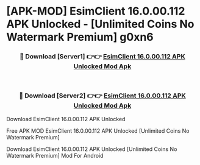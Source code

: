 # [APK-MOD] EsimClient 16.0.00.112 APK Unlocked - [Unlimited Coins No Watermark Premium] g0xn6



<div align="center">
<h3>🔴 Download [Server1] 👉👉 <a href="https://momento.my/?title=EsimClient_16.0.00.112_APK_Unlocked">EsimClient 16.0.00.112 APK Unlocked Mod Apk</a></h3><br>

<h3>🔴 Download [Server2] 👉👉 <a href="https://momento.my/?title=EsimClient_16.0.00.112_APK_Unlocked">EsimClient 16.0.00.112 APK Unlocked Mod Apk</a></h3>
</div>



Download EsimClient 16.0.00.112 APK Unlocked 

Free APK MOD EsimClient 16.0.00.112 APK Unlocked [Unlimited Coins No Watermark Premium]

Download EsimClient 16.0.00.112 APK Unlocked [Unlimited Coins No Watermark Premium] Mod For Android
